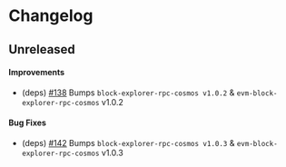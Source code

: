 <!--
Guiding Principles:

Changelogs are for humans, not machines.
There should be an entry for every single version.
The same types of changes should be grouped.
Versions and sections should be linkable.
The latest version comes first.
The release date of each version is displayed.
Mention whether you follow Semantic Versioning.

Usage:

Change log entries are to be added to the Unreleased section under the
appropriate stanza (see below). Each entry should ideally include a tag and
the GitHub issue reference in the following format:

* (<tag>) \#<issue-number> message

Tag must include `sql` if having any changes relate to schema

The issue numbers will later be link-ified during the release process,
so you do not have to worry about including a link manually, but you can if you wish.

Types of changes (Stanzas):

"Features" for new features.
"Improvements" for changes in existing functionality.
"Deprecated" for soon-to-be removed features.
"Bug Fixes" for any bug fixes.
"Client Breaking" for breaking CLI commands and REST routes used by end-users.
"API Breaking" for breaking exported APIs used by developers building on SDK.
"State Machine Breaking" for any changes that result in a different AppState
given same genesisState and txList.

If any PR belong to multiple types of change, reference it into all types with only ticket id, no need description (convention)

Ref: https://keepachangelog.com/en/1.0.0/
-->

<!--
Templates for Unreleased:

## Unreleased

#### Features

#### Improvements

#### Bug Fixes

#### Client Breaking

#### API Breaking

#### State Machine Breaking

-->

# Changelog

## Unreleased

#### Improvements
- (deps) [#138](https://github.com/dymensionxyz/rollapp-evm/issues/138) Bumps `block-explorer-rpc-cosmos v1.0.2` & `evm-block-explorer-rpc-cosmos` v1.0.2

#### Bug Fixes
- (deps) [#142](https://github.com/dymensionxyz/rollapp-evm/issues/142) Bumps `block-explorer-rpc-cosmos v1.0.3` & `evm-block-explorer-rpc-cosmos` v1.0.3
